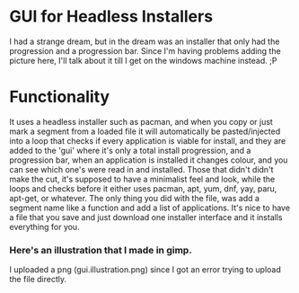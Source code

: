 # GUI for Headless Installers
I had a strange dream, but in the dream was an installer that only had the progression and a progression bar.
Since I'm having problems adding the picture here, I'll talk about it till I get on the windows machine instead. ;P 

# Functionality
It uses a headless installer such as pacman, and when you copy or just mark a segment from a loaded file it will automatically be pasted/injected into a loop that checks if every application is viable for install, and they are added to the 'gui' where it's only a total install progression, and a progression bar, when an application is installed it changes colour, and you can see which one's were read in and installed. Those that didn't didn't make the cut, it's supposed to have a minimalist feel and look, while the loops and checks before it either uses pacman, apt, yum, dnf, yay, paru, apt-get, or whatever. The only thing you did with the file, was add a segment name like a function and add a list of applications. It's nice to have a file that you save and just download one installer interface and it installs everything for you. 

### Here's an illustration that I made in gimp.
I uploaded a png (gui.illustration.png) since I got an error trying to upload the file directly.
